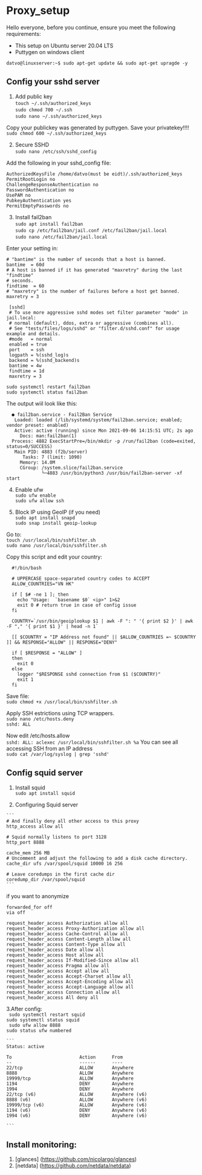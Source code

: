 # Proxy_setup
Hello everyone, before you continue, ensure you meet the following requirements:
* This setup on Ubuntu server 20.04 LTS
* Puttygen on windows client

`datvo@linuxserver:~$ sudo apt-get update && sudo apt-get upragde -y`

## Config your sshd server

1. Add public key \
  `touch ~/.ssh/authorized_keys` \
  `sudo chmod 700 ~/.ssh` \
  `sudo nano ~/.ssh/authorized_keys ` 
  
  Copy your publickey was generated by puttygen. Save your privatekey!!!! \
  `sudo chmod 600 ~/.ssh/authorized_keys`

2. Secure SSHD \
  `sudo nano /etc/ssh/sshd_config` 
  
  Add the following in your sshd_config file: 
  
  ```
  AuthorizedKeysFile /home/datvo(must be eidt)/.ssh/authorized_keys 
  PermitRootLogin no 
  ChallengeResponseAuthentication no 
  PasswordAuthentication no 
  UsePAM no 
  PubkeyAuthentication yes 
  PermitEmptyPasswords no
  ```

3. Install fail2ban \
  `sudo apt install fail2ban` \
  `sudo cp /etc/fail2ban/jail.conf /etc/fail2ban/jail.local` \
  `sudo nano /etc/fail2ban/jail.local`  
  
  Enter your setting in:
  ```
  # "bantime" is the number of seconds that a host is banned.  
  bantime  = 60d 
  # A host is banned if it has generated "maxretry" during the last "findtime" 
  # seconds. 
  findtime  = 60 
  # "maxretry" is the number of failures before a host get banned. 
  maxretry = 3 
  ```
  
  ```
   [sshd] 
   # To use more aggressive sshd modes set filter parameter "mode" in jail.local: 
   # normal (default), ddos, extra or aggressive (combines all). 
   # See "tests/files/logs/sshd" or "filter.d/sshd.conf" for usage example and details. 
   #mode   = normal 
   enabled = true 
   port    = ssh 
   logpath = %(sshd_log)s 
   backend = %(sshd_backend)s 
   bantime = 4w 
   findtime = 1d 
   maxretry = 3
  ```
  
  `sudo systemctl restart fail2ban` \
  `sudo systemctl status fail2ban` 
    
  The output wiil look like this: 
  ```
    ● fail2ban.service - Fail2Ban Service
     Loaded: loaded (/lib/systemd/system/fail2ban.service; enabled; vendor preset: enabled)
     Active: active (running) since Mon 2021-09-06 14:15:51 UTC; 2s ago
       Docs: man:fail2ban(1)
    Process: 4882 ExecStartPre=/bin/mkdir -p /run/fail2ban (code=exited, status=0/SUCCESS)
     Main PID: 4883 (f2b/server)
        Tasks: 7 (limit: 1090)
       Memory: 14.0M
       CGroup: /system.slice/fail2ban.service
               └─4883 /usr/bin/python3 /usr/bin/fail2ban-server -xf start
  ```
    
4. Enable ufw \
  `sudo ufw enable` \
  `sudo ufw allow ssh`  
    
6. Block IP using GeoIP (if you need) \
  `sudo apt install snapd` \
  `sudo snap install geoip-lookup` 
  
  Go to: \
  `touch /usr/local/bin/sshfilter.sh` \
  `sudo nano /usr/local/bin/sshfilter.sh`  
    
  Copy this script and edit your country: 
    
  ```
    #!/bin/bash

    # UPPERCASE space-separated country codes to ACCEPT
    ALLOW_COUNTRIES="VN HK"

    if [ $# -ne 1 ]; then
      echo "Usage:  `basename $0` <ip>" 1>&2
      exit 0 # return true in case of config issue
    fi

    COUNTRY=`/usr/bin/geoiplookup $1 | awk -F ": " '{ print $2 }' | awk -F "," '{ print $1 }' | head -n 1`

    [[ $COUNTRY = "IP Address not found" || $ALLOW_COUNTRIES =~ $COUNTRY ]] && RESPONSE="ALLOW" || RESPONSE="DENY"

    if [ $RESPONSE = "ALLOW" ]
    then
      exit 0
    else
      logger "$RESPONSE sshd connection from $1 ($COUNTRY)"
      exit 1
    fi

   ```
   Save file: \
   `sudo chmod +x /usr/local/bin/sshfilter.sh` 
    
   Apply SSH estrictions using TCP wrappers. \
   `sudo nano /etc/hosts.deny` \
   `sshd: ALL`

   Now edit /etc/hosts.allow \
   `sshd: ALL: aclexec /usr/local/bin/sshfilter.sh %a` You can see all accessing SSH from an IP address \
   `sudo cat /var/log/syslog | grep 'sshd'`

  ## Config squid server
  
  1. Install squid \
    `sudo apt install squid`
    
  2. Configuring Squid server
  
    ```
    # And finally deny all other access to this proxy
    http_access allow all

    # Squid normally listens to port 3128
    http_port 8888

    cache_mem 256 MB
    # Uncomment and adjust the following to add a disk cache directory.
    cache_dir ufs /var/spool/squid 10000 16 256

    # Leave coredumps in the first cache dir
    coredump_dir /var/spool/squid
    ```

   if you want to anonymize 
    
    forwarded_for off
    via off

    request_header_access Authorization allow all
    request_header_access Proxy-Authorization allow all
    request_header_access Cache-Control allow all
    request_header_access Content-Length allow all
    request_header_access Content-Type allow all
    request_header_access Date allow all
    request_header_access Host allow all
    request_header_access If-Modified-Since allow all
    request_header_access Pragma allow all
    request_header_access Accept allow all
    request_header_access Accept-Charset allow all
    request_header_access Accept-Encoding allow all
    request_header_access Accept-Language allow all
    request_header_access Connection allow all
    request_header_access All deny all
    
    
 3.After config: \
    ` sudo systemctl restart squid` \
    ` sudo systemctl status squid ` \
    ` sudo ufw allow 8888` \
    `sudo status ufw numbered` 

    ```
    Status: active

    To                         Action      From
    --                         ------      ----
    22/tcp                     ALLOW       Anywhere
    8888                       ALLOW       Anywhere
    19999/tcp                  ALLOW       Anywhere
    1194                       DENY        Anywhere
    1994                       DENY        Anywhere
    22/tcp (v6)                ALLOW       Anywhere (v6)
    8888 (v6)                  ALLOW       Anywhere (v6)
    19999/tcp (v6)             ALLOW       Anywhere (v6)
    1194 (v6)                  DENY        Anywhere (v6)
    1994 (v6)                  DENY        Anywhere (v6)

    ```
  
## Install monitoring:
1. [glances] (https://github.com/nicolargo/glances)
2. [netdata] (https://github.com/netdata/netdata)
  
  
  
  
  
  
  

